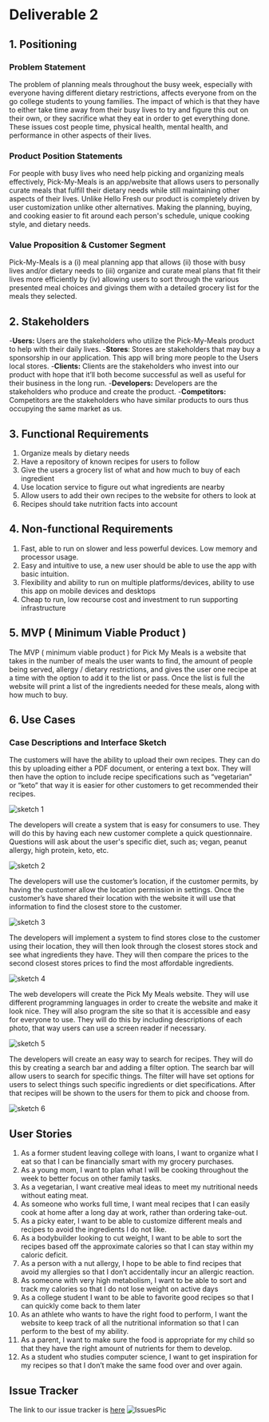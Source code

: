 # Deliverable 2
## 1. Positioning
### **Problem Statement**
The problem of planning meals throughout the busy week, especially with everyone having different dietary restrictions, affects everyone from on the go college students to young families. 
The impact of which is that they have to either take time away from their busy lives to try and figure this out on their own, or they sacrifice what they eat in order to get everything done. 
These issues cost people time, physical health, mental health, and performance in other aspects of their lives.

### **Product Position Statements**
For people with busy lives who need help picking and organizing meals effectively,  Pick-My-Meals is an app/website that allows users to personally curate meals that fulfill their dietary 
needs while still maintaining other aspects of their lives. Unlike Hello Fresh our product is completely driven by user customization unlike other alternatives. Making the planning, buying, 
and cooking easier to fit around each person's schedule, unique cooking style, and dietary needs.

### **Value Proposition & Customer Segment**
Pick-My-Meals is a (i) meal planning app that allows (ii) those with busy lives and/or dietary needs to (iii) organize and curate meal plans that fit their lives more efficiently by (iv) 
allowing users to sort through the various presented meal choices and givings them with a detailed grocery list for the meals they selected.

## 2. Stakeholders
-**Users:** Users are the stakeholders who utilize the Pick-My-Meals product to help with their daily lives.
-**Stores**: Stores are stakeholders that may buy a sponsorship in our application. This app will bring more people to the Users local stores.
-**Clients:** Clients are the stakeholders who invest into our product with hope that it’ll both become successful as well as useful for their business in the long run.
-**Developers:** Developers are the stakeholders who produce and create the product.
-**Competitors:** Competitors are the stakeholders who have similar products to ours thus occupying the same market as us.

## 3. Functional Requirements
1. Organize meals by dietary needs
2. Have a repository of known recipes for users to follow
3. Give the users a grocery list of what and how much to buy of each ingredient
4. Use location service to figure out what ingredients are nearby
5. Allow users to add their own recipes to the website for others to look at
6. Recipes should take nutrition facts into account

## 4. Non-functional Requirements
1. Fast, able to run on slower and less powerful devices. Low memory and processor usage.
2. Easy and intuitive to use, a new user should be able to use the app with basic intuition.
3. Flexibility and ability to run on multiple platforms/devices, ability to use this app on mobile devices and desktops
4. Cheap to run, low recourse cost and investment to run supporting infrastructure

## 5. MVP ( Minimum Viable Product )
The MVP ( minimum viable product ) for Pick My Meals is a website that takes in the number of meals the user wants to find, the amount of people being served, allergy / dietary restrictions, 
and gives the user one recipe at a time with the option to add it to the list or pass. Once the list is full the website will print a list of the ingredients needed for these meals, along with how much to buy.

## 6. Use Cases

### Case Descriptions and Interface Sketch
The customers will have the ability to upload their own recipes. They can do this by uploading either a PDF document, or entering a text box. They will then have the option to include recipe specifications such as 
“vegetarian” or “keto” that way it is easier for other customers to get recommended their recipes.


![sketch 1](https://github.com/caiton1/CS386-Meal-Creation-App-WIP-/blob/dev/Deliverables/Deliverable2/sketch%201.png)


The developers will create a system that is easy for consumers to use. They will do this by having each new customer complete a quick questionnaire. Questions will ask about the user's specific diet, such as; vegan,
peanut allergy, high protein, keto, etc.


![sketch 2](https://github.com/caiton1/CS386-Meal-Creation-App-WIP-/blob/dev/Deliverables/Deliverable2/sketch%202.png)


The developers will use the customer’s location, if the customer permits, by having the customer allow the location permission in settings. Once the customer’s have shared their 
location with the website it will use that information to find the closest store to the customer.


![sketch 3](https://github.com/caiton1/CS386-Meal-Creation-App-WIP-/blob/dev/Deliverables/Deliverable2/sketch%203.png)


The developers will implement a system to find stores close to the customer using their location, they will then look through the closest stores stock and see what ingredients they have. 
They will then compare the prices to the second closest stores prices to find the most affordable ingredients.


![sketch 4](https://github.com/caiton1/CS386-Meal-Creation-App-WIP-/blob/dev/Deliverables/Deliverable2/sketch%204.png)


The web developers will create the Pick My Meals website. They will use different programming languages in order to create the website and make it look nice. They will also program the site so that it is accessible and easy for everyone to use. They will do this by including descriptions of each photo, that way users can use a screen reader if necessary.


![sketch 5](https://github.com/caiton1/CS386-Meal-Creation-App-WIP-/blob/dev/Deliverables/Deliverable2/sketch%205.png)


The developers will create an easy way to search for recipes. They will do this by creating a search bar and adding a filter option. The search bar will allow users to search for specific things. The filter will have set options for users to select things such specific ingredients or diet specifications. After that recipes will be shown to the users for them to pick and choose from.


![sketch 6](https://github.com/caiton1/CS386-Meal-Creation-App-WIP-/blob/dev/Deliverables/Deliverable2/sketch%206.png)


## User Stories
1. As a former student leaving college with loans, I want to organize what I eat so that I can be financially smart with my grocery purchases.
2. As a young mom, I want to plan what I will be cooking throughout the week to better focus on other family tasks.
3. As a vegetarian, I want creative meal ideas to meet my nutritional needs without eating meat.
4. As someone who works full time, I want meal recipes that I can easily cook at home after a long day at work, rather than ordering take-out.
5. As a picky eater, I want to be able to customize different meals and recipes to avoid the ingredients I do not like.
6. As a bodybuilder looking to cut weight, I want to be able to sort the recipes based off the approximate calories so that I can stay within my caloric deficit.
7. As a person with a nut allergy, I hope to be able to find recipes that avoid my allergies so that I don’t accidentally incur an allergic reaction.
8. As someone with very high metabolism, I want to be able to sort and track my calories so that I do not lose weight on active days
9. As a college student I want to be able to favorite good recipes so that I can quickly come back to them later
10. As an athlete who wants to have the right food to perform, I want the website to keep track of all the nutritional information so that I can perform to the best of my ability.
11. As a parent, I want to make sure the food is appropriate for my child so that they have the right amount of nutrients for them to develop.
12. As a student who studies computer science, I want to get inspiration for my recipes so that I don’t make the same food over and over again.

## Issue Tracker
The link to our issue tracker is [here](https://github.com/caiton1/CS386-Meal-Creation-App-WIP-/issues)
![IssuesPic](https://github.com/caiton1/CS386-Meal-Creation-App-WIP-/blob/dev/Deliverables/Deliverable2/IssuesPic.jpg?raw=true)

